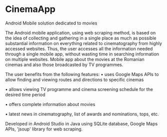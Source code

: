 # CinemaApp
Android Mobile solution dedicated to movies

  The Android mobile application, using web scraping method, is based on the idea of
collecting and gathering in a single place as much as possible substantial information on
everything related to cinematography from highly accessed websites. Thus, the user
accesses all the information needed through a single mobile app, without wasting time in
searching information on multiple websites.
Mobile app about the movies at the Romanian cinemas and also those broadcasted by TV
programmes.

  The user benefits from the following features:
• uses Google Maps APIs to allow finding and viewing routes and directions to specific
cinemas

• allows viewing TV programme and cinema screening schedule for the desired time
period

• offers complete information about movies

• latest news in cinematography, list of awards and nominations, tops, etc.

  Developed in Android Studio in Java using SQLite database, Google Maps APIs, 'jsoup'
library for web scraping.
